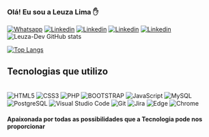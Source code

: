 ### Olá! Eu sou a Leuza Lima  ✋


[![Whatsapp](https://img.shields.io/badge/WhatsApp-25D366?style=for-the-badge&logo=whatsapp&logoColor=white)](61992375938)
[![Linkedin](https://img.shields.io/badge/LinkedIn-0077B5?style=for-the-badge&logo=linkedin&logoColor=white)]( https://www.linkedin.com/in/leuza-lima-b959877a/)
[![Linkedin](https://img.shields.io/badge/Microsoft_Outlook-0078D4?style=for-the-badge&logo=microsoft-outlook&logoColor=white)](leuzinha1@hotmail.com)
[![Linkedin](https://img.shields.io/badge/Gmail-D14836?style=for-the-badge&logo=gmail&logoColor=white)](leuzadev@gmail.com)
[![Linkedin](https://img.shields.io/badge/Facebook-1877F2?style=for-the-badge&logo=facebook&logoColor=white)](https://www.facebook.com/edileuza.santosdelima)
![Leuza-Dev GitHub stats](https://github-readme-stats.vercel.app/api?username=Leuza-Dev&show_icons=true&theme=merko)

[![Top Langs](https://github-readme-stats.vercel.app/api/top-langs/?username=Leuza-dev)](https://github.com/Leuza-dev/github-readme-stats)

## Tecnologias que utilizo

<div style="display: inline-block"> <br>
<img align="center" alt= "HTML5" src="https://img.shields.io/badge/HTML5-E34F26?style=for-the-badge&logo=html5&logoColor=white">
<img align="center" alt= "CSS3" src="https://img.shields.io/badge/CSS3-1572B6?style=for-the-badge&logo=css3&logoColor=white">
<img align="center" alt= "PHP" src="https://img.shields.io/badge/PHP-777BB4?style=for-the-badge&logo=php&logoColor=white">
<img align="center" alt= "BOOTSTRAP" src="https://img.shields.io/badge/Bootstrap-563D7C?style=for-the-badge&logo=bootstrap&logoColor=white">
<img align="center" alt= "JavaScript" src="https://img.shields.io/badge/JavaScript-F7DF1E?style=for-the-badge&logo=javascript&logoColor=black">
<img align="center" alt= "MySQL" src="https://img.shields.io/badge/MySQL-005C84?style=for-the-badge&logo=mysql&logoColor=white">
<img align="center" alt= "PostgreSQL" src="https://img.shields.io/badge/PostgreSQL-316192?style=for-the-badge&logo=postgresql&logoColor=white">
<img align="center" alt= "Visual Studio Code" src="https://img.shields.io/badge/Visual_Studio_Code-0078D4?style=for-the-badge&logo=visual%20studio%20code&logoColor=white">
<img align="center" alt= "Git" src="https://img.shields.io/badge/GIT-E44C30?style=for-the-badge&logo=git&logoColor=white">
<img align="center" alt= "Jira" src="https://img.shields.io/badge/Jira-0052CC?style=for-the-badge&logo=Jira&logoColor=white">
<img align="center" alt= "Edge" src="https://img.shields.io/badge/Microsoft_Edge-0078D7?style=for-the-badge&logo=Microsoft-edge&logoColor=white">
<img align="center" alt= "Chrome" src="https://img.shields.io/badge/Google_chrome-4285F4?style=for-the-badge&logo=Google-chrome&logoColor=white">
</div> 

<br>

#### Apaixonada por todas as possibilidades que a Tecnologia pode nos proporcionar

